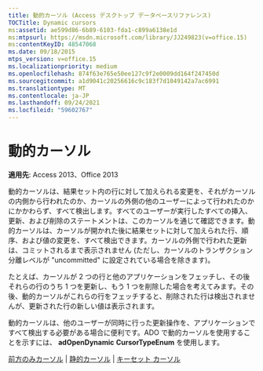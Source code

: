 ```yaml
---
title: 動的カーソル (Access デスクトップ データベースリファレンス)
TOCTitle: Dynamic cursors
ms:assetid: ae599d86-6b89-6103-fda1-c899a6138e1d
ms:mtpsurl: https://msdn.microsoft.com/library/JJ249823(v=office.15)
ms:contentKeyID: 48547068
ms.date: 09/18/2015
mtps_version: v=office.15
ms.localizationpriority: medium
ms.openlocfilehash: 874f63e765e50ee127c9f2e0009dd164f247450d
ms.sourcegitcommit: a1d9041c20256616c9c183f7d1049142a7ac6991
ms.translationtype: MT
ms.contentlocale: ja-JP
ms.lasthandoff: 09/24/2021
ms.locfileid: "59602767"
---
```

# <a name="dynamic-cursors"></a>動的カーソル


**適用先**: Access 2013、Office 2013

動的カーソルは、結果セット内の行に対して加えられる変更を、それがカーソルの内側から行われたのか、カーソルの外側の他のユーザーによって行われたのかにかかわらず、すべて検出します。すべてのユーザーが実行したすべての挿入、更新、および削除のステートメントは、このカーソルを通じて確認できます。動的カーソルは、カーソルが開かれた後に結果セットに対して加えられた行、順序、および値の変更を、すべて検出できます。カーソルの外側で行われた更新は、コミットされるまで表示されません (ただし、カーソルのトランザクション分離レベルが "uncommitted" に設定されている場合を除きます)。

たとえば、カーソルが 2 つの行と他のアプリケーションをフェッチし、その後それらの行のうち 1 つを更新し、もう 1 つを削除した場合を考えてみます。その後、動的カーソルがこれらの行をフェッチすると、削除された行は検出されませんが、更新された行の新しい値は表示されます。

動的カーソルは、他のユーザーが同時に行った更新操作を、アプリケーションですべて検出する必要がある場合に便利です。ADO で動的カーソルを使用することを示すには、 **adOpenDynamic** **CursorTypeEnum** を使用します。

[前方のみカーソル](forward-only-cursors.md) | [静的カーソル](static-cursors.md) | [キーセット カーソル](keyset-cursors.md)


